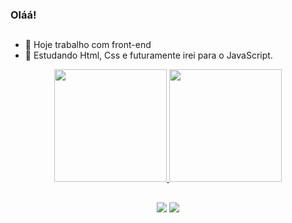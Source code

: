 ### Oláá! 
##

- 🔭 Hoje trabalho com front-end
- 🌱 Estudando Html, Css e futuramente irei para o JavaScript. 

<div align="center">
  <a href="https://github.com/vitoorlcs">
  <img float="left" height="180em" src="https://github-readme-stats.vercel.app/api?username=vitoorlcs&show_icons=true&hide_border=true&theme=midnight-purple&include_all_commits=true&count_private=true"/>
  <img height="180em" src="https://github-readme-stats.vercel.app/api/top-langs/?username=vitoorlcs&hide_border=true&layout=compact&langs_count=7&theme=midnight-purple"/>
</div>
  
 ##
  <div align="center"> 
  <a href = "mailto:contatovitoorlcs@gmail.com"><img src="https://img.shields.io/badge/Gmail-D14836?style=for-the-badge&logo=gmail&logoColor=white" target="_blank"></a>
  <a href="https://www.linkedin.com/in/vitoorlcs/" target="_blank"><img src="https://img.shields.io/badge/-LinkedIn-%230077B5?style=for-the-badge&logo=linkedin&logoColor=white" target="_blank"></a> 

</div>
